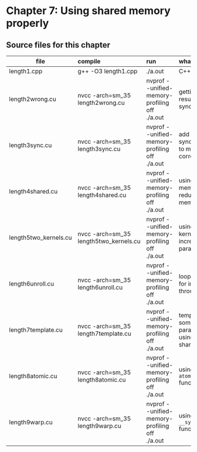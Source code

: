 # Chapter 7: Using shared memory properly

## Source files for this chapter

| file   |      compile      |  run |  what to learn |
|----------|:-------------|:----------------------------|:---------------------------------------------------|
| length1.cpp |  g++ -O3 length1.cpp | ./a.out | C++ base code |
| length2wrong.cu |  nvcc -arch=sm_35 length2wrong.cu | nvprof --unified-memory-profiling off ./a.out | getting wrong results without synchronization |
| length3sync.cu |  nvcc -arch=sm_35 length3sync.cu | nvprof --unified-memory-profiling off ./a.out | add synchronization to make it correct|
| length4shared.cu |  nvcc -arch=sm_35 length4shared.cu | nvprof --unified-memory-profiling off ./a.out | using shared memory to reduce global memory access|
| length5two_kernels.cu |  nvcc -arch=sm_35 length5two_kernels.cu | nvprof --unified-memory-profiling off ./a.out | using two kernels  to increase the parallelism |
| length6unroll.cu |  nvcc -arch=sm_35 length6unroll.cu | nvprof --unified-memory-profiling off ./a.out | loop unrolling for increased throughput |
| length7template.cu |  nvcc -arch=sm_35 length7template.cu | nvprof --unified-memory-profiling off ./a.out | templating some parameters and using dynamic shared memory |
| length8atomic.cu |  nvcc -arch=sm_35 length8atomic.cu | nvprof --unified-memory-profiling off ./a.out | using the `atomicAdd()` function |
| length9warp.cu |  nvcc -arch=sm_35 length9warp.cu | nvprof --unified-memory-profiling off ./a.out | using the `__syncwarp()` function|

